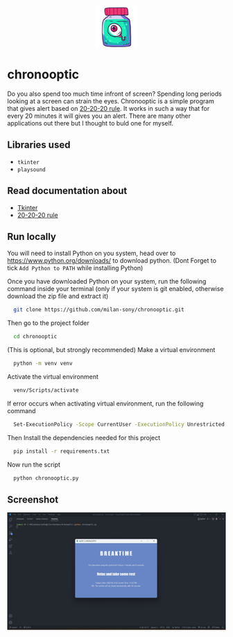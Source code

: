 <p align="center">
    <img width="100" src="icon.png" alt="Icon">
</p>

# chronooptic

Do you also spend too much time infront of screen? Spending long periods looking at a screen can strain the eyes. Chronooptic is a simple program that gives alert based on <a href = "https://www.healthline.com/health/eye-health/20-20-20-rule">20-20-20 rule</a>. It works in such a way that for every 20 minutes it will gives you an alert. There are many other applications out there but I thought to buld one for myself.

## Libraries used

- `tkinter`
- `playsound`

## Read documentation about

- <a href = "https://docs.python.org/3/library/tkinter.html">Tkinter</a>
- <a href = "https://www.healthline.com/health/eye-health/20-20-20-rule">20-20-20 rule</a>

## Run locally

You will need to install Python on you system, head over to https://www.python.org/downloads/ to download python.
(Dont Forget to tick `Add Python to PATH` while installing Python)

Once you have downloaded Python on your system, 
run the following command inside your terminal (only if your system is git enabled, otherwise download the zip file and extract it)

```bash
  git clone https://github.com/milan-sony/chronooptic.git
```

Then go to the project folder

```bash
  cd chronooptic
```

(This is optional, but strongly recommended) Make a virtual environment

```bash
  python -m venv venv
```

Activate the virtual environment

```bash
  venv/Scripts/activate
```

If error occurs when activating virtual environment, run the following command

```bash
  Set-ExecutionPolicy -Scope CurrentUser -ExecutionPolicy Unrestricted
```

Then Install the dependencies needed for this project

```bash
  pip install -r requirements.txt
```

Now run the script

```bash
  python chronooptic.py
```

## Screenshot

<img src="Screenshot.png">
